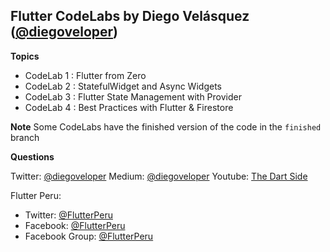 ## Flutter CodeLabs by Diego Velásquez ([@diegoveloper](https://twitter.com/diegoveloper))

**Topics**

- CodeLab 1 : Flutter from Zero
- CodeLab 2 : StatefulWidget and Async Widgets
- CodeLab 3 : Flutter State Management with Provider
- CodeLab 4 : Best Practices with Flutter & Firestore

**Note**
Some CodeLabs have the finished version of the code in the `finished` branch

**Questions**

Twitter: [@diegoveloper](https://twitter.com/diegoveloper)
Medium: [@diegoveloper](https://medium.com/@diegoveloper/)
Youtube: [The Dart Side](https://www.youtube.com/c/TheDartSide)

Flutter Peru: 
   - Twitter: [@FlutterPeru](https://twitter.com/FlutterPeru)
   - Facebook:  [@FlutterPeru](https://facebook.com/FlutterPeru)
   - Facebook Group:  [@FlutterPeru](https://www.facebook.com/groups/flutterperu/)
   
